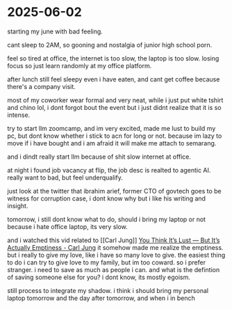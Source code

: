# 2025-06-02

starting my june with bad feeling. 

cant sleep to 2AM, so gooning and nostalgia of junior high school porn. 

feel so tired at office, the internet is too slow, the laptop is too slow. losing focus so just learn randomly at my office platform. 

after lunch still feel sleepy even i have eaten, and cant get coffee because there's a company visit. 

most of my coworker wear formal and very neat, while i just put white tshirt and chino lol, i dont forgot bout the event but i just didnt realize that it is so intense. 

try to start llm zoomcamp, and im very excited, made me lust to build my pc, but dont know whether i stick to acn for long or not. because im lazy to move if i have bought and i am afraid it will make me attach to semarang. 

and i dindt really start llm because of shit slow internet at office.

at night i found job vacancy at flip, the job desc is realted to agentic AI. really want to bad, but feel underqualify. 

just look at the twitter that ibrahim arief, former CTO of govtech goes to be witness for corruption case, i dont know why but i like his writing and insight. 

tomorrow, i still dont know what to do, should i bring my laptop or not because i hate office laptop, its very slow. 

and i watched this vid related to [[Carl Jung]] [You Think It’s Lust — But It’s Actually Emptiness - Carl Jung](https://www.youtube.com/watch?v=MjXgz01Luj4) it somehow made me realize the emptiness. but i really to give my love, like i have so many love to give. the easiest thing to do i can try to give love to my family, but im too coward. so i prefer stranger. i need to save as much as people i can. and what is the defintion of saving someone else for you? i dont know, its mostly egoism. 

still process to integrate my shadow. i think i should bring my personal laptop tomorrow and the day after tomorrow, and when i in bench

